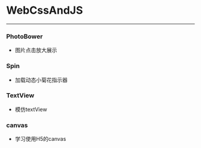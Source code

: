 # WebCssAndJS

***
### PhotoBower
- 图片点击放大展示

### Spin
- 加载动态小菊花指示器

### TextView
- 模仿textView

### canvas
- 学习使用H5的canvas
